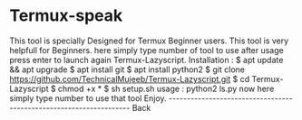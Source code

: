 # Termux-speak
This tool is specially Designed for Termux Beginner users.  This tool is very helpfull for Beginners.  here simply type number of tool to use  after usage press enter to launch again Termux-Lazyscript.  Installation :  $ apt update &amp;&amp; apt upgrade  $ apt install git  $ apt install python2  $ git clone https://github.com/TechnicalMujeeb/Termux-Lazyscript.git  $ cd Termux-Lazyscript  $ chmod +x *  $ sh setup.sh  usage :  python2 ls.py  now here simply type number to use that tool  Enjoy.  ------------------------------------------------------------------- Back
